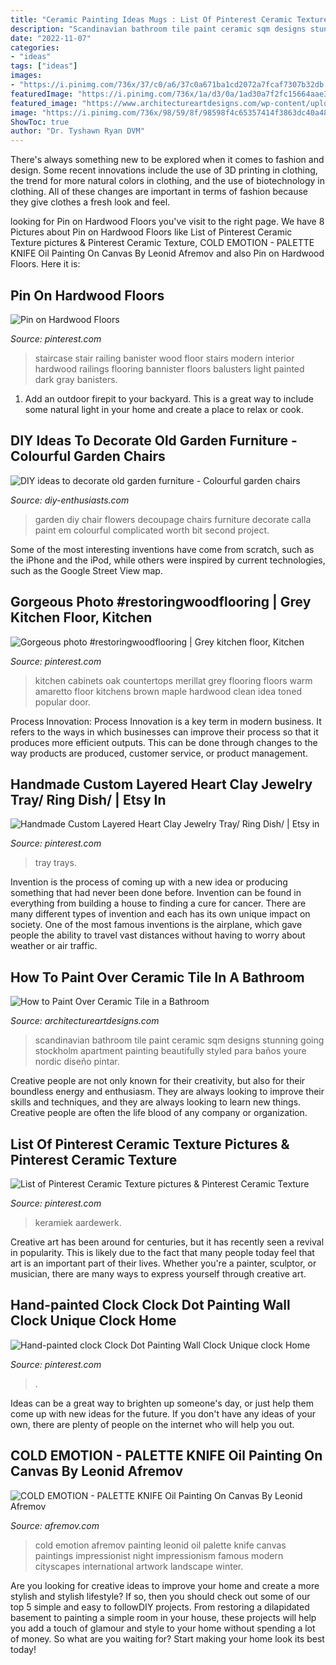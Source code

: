 ```yaml
---
title: "Ceramic Painting Ideas Mugs : List Of Pinterest Ceramic Texture Pictures &amp; Pinterest Ceramic Texture"
description: "Scandinavian bathroom tile paint ceramic sqm designs stunning going stockholm apartment painting beautifully styled para baños youre nordic diseño pintar"
date: "2022-11-07"
categories:
- "ideas"
tags: ["ideas"]
images:
- "https://i.pinimg.com/736x/37/c0/a6/37c0a671ba1cd2072a7fcaf7307b32db.jpg"
featuredImage: "https://i.pinimg.com/736x/1a/d3/0a/1ad30a7f2fc15664aae3cf6d1ca2790e--stair-railing-staircase-banister-ideas.jpg"
featured_image: "https://www.architectureartdesigns.com/wp-content/uploads/2016/10/15-Stunning-Scandinavian-Bathroom-Designs-Youre-Going-To-Like-6-630x945.jpg"
image: "https://i.pinimg.com/736x/98/59/8f/98598f4c65357414f3863dc40a48e7c2.jpg"
ShowToc: true
author: "Dr. Tyshawn Ryan DVM"
---
```



There's always something new to be explored when it comes to fashion and design. Some recent innovations include the use of 3D printing in clothing, the trend for more natural colors in clothing, and the use of biotechnology in clothing. All of these changes are important in terms of fashion because they give clothes a fresh look and feel.

	

		
looking for Pin on Hardwood Floors you've visit to the right page. We have 8 Pictures about Pin on Hardwood Floors like List of Pinterest Ceramic Texture pictures &amp; Pinterest Ceramic Texture, COLD EMOTION - PALETTE KNIFE Oil Painting On Canvas By Leonid Afremov and also Pin on Hardwood Floors. Here it is:
		
    
## Pin On Hardwood Floors

<img loading=lazy src="https://i.pinimg.com/736x/1a/d3/0a/1ad30a7f2fc15664aae3cf6d1ca2790e--stair-railing-staircase-banister-ideas.jpg" onerror="this.onerror=null;this.src='https://tse4.mm.bing.net/th?id=OIP.ARDIW9kc5L1QpOBjy3IxywHaLJ&amp;pid=15.1';" alt="Pin on Hardwood Floors">

_Source: pinterest.com_

>staircase stair railing banister wood floor stairs modern interior hardwood railings flooring bannister floors balusters light painted dark gray banisters. 

	

1. Add an outdoor firepit to your backyard. This is a great way to include some natural light in your home and create a place to relax or cook. 

    
## DIY Ideas To Decorate Old Garden Furniture - Colourful Garden Chairs

<img loading=lazy src="https://www.diy-enthusiasts.com/wp-content/uploads/2013/06/paint-garden-chair-green-flowers-calla-diy-decoupage.jpg" onerror="this.onerror=null;this.src='https://tse1.mm.bing.net/th?id=OIP.ywuFYsHJNsIGSAoE5CxbSwHaLH&amp;pid=15.1';" alt="DIY ideas to decorate old garden furniture - Colourful garden chairs">

_Source: diy-enthusiasts.com_

>garden diy chair flowers decoupage chairs furniture decorate calla paint em colourful complicated worth bit second project. 

	

Some of the most interesting inventions have come from scratch, such as the iPhone and the iPod, while others were inspired by current technologies, such as the Google Street View map.

    
## Gorgeous Photo #restoringwoodflooring | Grey Kitchen Floor, Kitchen

<img loading=lazy src="https://i.pinimg.com/736x/37/c0/a6/37c0a671ba1cd2072a7fcaf7307b32db.jpg" onerror="this.onerror=null;this.src='https://tse4.mm.bing.net/th?id=OIP.tfyZmQFpSrUW0xZP0JVbpwHaJ3&amp;pid=15.1';" alt="Gorgeous photo #restoringwoodflooring | Grey kitchen floor, Kitchen">

_Source: pinterest.com_

>kitchen cabinets oak countertops merillat grey flooring floors warm amaretto floor kitchens brown maple hardwood clean idea toned popular door. 

	

Process Innovation:
Process Innovation is a key term in modern business. It refers to the ways in which businesses can improve their process so that it produces more efficient outputs. This can be done through changes to the way products are produced, customer service, or product management.

    
## Handmade Custom Layered Heart Clay Jewelry Tray/ Ring Dish/ | Etsy In

<img loading=lazy src="https://i.pinimg.com/736x/98/59/8f/98598f4c65357414f3863dc40a48e7c2.jpg" onerror="this.onerror=null;this.src='https://tse3.mm.bing.net/th?id=OIP._7cNWxu65jGMNEEdkv-V7QHaHW&amp;pid=15.1';" alt="Handmade Custom Layered Heart Clay Jewelry Tray/ Ring Dish/ | Etsy in">

_Source: pinterest.com_

>tray trays. 

	

Invention is the process of coming up with a new idea or producing something that had never been done before. Invention can be found in everything from building a house to finding a cure for cancer. There are many different types of invention and each has its own unique impact on society. One of the most famous inventions is the airplane, which gave people the ability to travel vast distances without having to worry about weather or air traffic.

    
## How To Paint Over Ceramic Tile In A Bathroom

<img loading=lazy src="https://www.architectureartdesigns.com/wp-content/uploads/2016/10/15-Stunning-Scandinavian-Bathroom-Designs-Youre-Going-To-Like-6-630x945.jpg" onerror="this.onerror=null;this.src='https://tse2.mm.bing.net/th?id=OIP.vYzeZuZcDxd7FRbJCKiTPQHaLH&amp;pid=15.1';" alt="How to Paint Over Ceramic Tile in a Bathroom">

_Source: architectureartdesigns.com_

>scandinavian bathroom tile paint ceramic sqm designs stunning going stockholm apartment painting beautifully styled para baños youre nordic diseño pintar. 

	

Creative people are not only known for their creativity, but also for their boundless energy and enthusiasm. They are always looking to improve their skills and techniques, and they are always looking to learn new things. Creative people are often the life blood of any company or organization.

    
## List Of Pinterest Ceramic Texture Pictures &amp; Pinterest Ceramic Texture

<img loading=lazy src="https://i.pinimg.com/736x/6e/7c/3a/6e7c3aa96066121c22674edd01598f7b.jpg" onerror="this.onerror=null;this.src='https://tse1.mm.bing.net/th?id=OIP.n7dFISF5CXaQm6Toh_hnFgHaJ4&amp;pid=15.1';" alt="List of Pinterest Ceramic Texture pictures &amp; Pinterest Ceramic Texture">

_Source: pinterest.com_

>keramiek aardewerk. 

	

Creative art has been around for centuries, but it has recently seen a revival in popularity. This is likely due to the fact that many people today feel that art is an important part of their lives. Whether you're a painter, sculptor, or musician, there are many ways to express yourself through creative art.

    
## Hand-painted Clock Clock Dot Painting Wall Clock Unique Clock Home

<img loading=lazy src="https://i.pinimg.com/736x/37/53/25/3753252d9308cb6676521fc032433a9e.jpg" onerror="this.onerror=null;this.src='https://tse1.mm.bing.net/th?id=OIP.JyAv-W8T1CT2VBucHFpgVwHaJ4&amp;pid=15.1';" alt="Hand-painted clock Clock Dot Painting Wall Clock Unique clock Home">

_Source: pinterest.com_

>. 

	

Ideas can be a great way to brighten up someone's day, or just help them come up with new ideas for the future. If you don't have any ideas of your own, there are plenty of people on the internet who will help you out.

    
## COLD EMOTION - PALETTE KNIFE Oil Painting On Canvas By Leonid Afremov

<img loading=lazy src="https://afremov.com/images/product/image_4118.jpeg" onerror="this.onerror=null;this.src='https://tse3.mm.bing.net/th?id=OIP.bSyDExxURQxtizerOXrQNwHaGC&amp;pid=15.1';" alt="COLD EMOTION - PALETTE KNIFE Oil Painting On Canvas By Leonid Afremov">

_Source: afremov.com_

>cold emotion afremov painting leonid oil palette knife canvas paintings impressionist night impressionism famous modern cityscapes international artwork landscape winter. 

	

Are you looking for creative ideas to improve your home and create a more stylish and stylish lifestyle? If so, then you should check out some of our top 5 simple and easy to followDIY projects. From restoring a dilapidated basement to painting a simple room in your house, these projects will help you add a touch of glamour and style to your home without spending a lot of money. So what are you waiting for? Start making your home look its best today!

